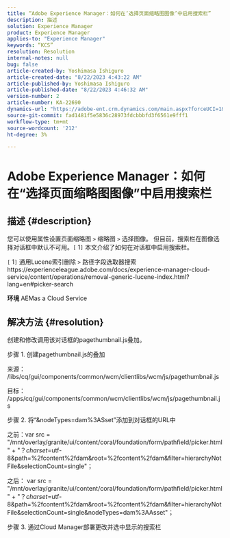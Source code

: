 ```yaml
---
title: “Adobe Experience Manager：如何在‘选择页面缩略图图像’中启用搜索栏”
description: 描述
solution: Experience Manager
product: Experience Manager
applies-to: "Experience Manager"
keywords: “KCS”
resolution: Resolution
internal-notes: null
bug: false
article-created-by: Yoshimasa Ishiguro
article-created-date: "8/22/2023 4:43:22 AM"
article-published-by: Yoshimasa Ishiguro
article-published-date: "8/22/2023 4:46:32 AM"
version-number: 2
article-number: KA-22690
dynamics-url: "https://adobe-ent.crm.dynamics.com/main.aspx?forceUCI=1&pagetype=entityrecord&etn=knowledgearticle&id=3627876b-a640-ee11-bdf3-6045bd006704"
source-git-commit: fad1481f5e5836c28973fdcbbbfd3f6561e9fff1
workflow-type: tm+mt
source-wordcount: '212'
ht-degree: 3%

---
```


# Adobe Experience Manager：如何在“选择页面缩略图图像”中启用搜索栏

## 描述 {#description}


您可以使用属性设置页面缩略图 `>`  缩略图 `>`  选择图像。 但目前，搜索栏在图像选择对话框中默认不可用。`[` 1`]`  本文介绍了如何在对话框中启用搜索栏。

`[` 1`]`  通用Lucene索引删除 `>`  路径字段选取器搜索https://experienceleague.adobe.com/docs/experience-manager-cloud-service/content/operations/removal-generic-lucene-index.html?lang=en#picker-search

<b>环境</b>
AEMas a Cloud Service


## 解决方法 {#resolution}


创建和修改调用该对话框的pagethumbnail.js叠加。

步骤 1. 创建pagethumbnail.js的叠加

来源： /libs/cq/gui/components/common/wcm/clientlibs/wcm/js/pagethumbnail.js

目标： /apps/cq/gui/components/common/wcm/clientlibs/wcm/js/pagethumbnail.js

步骤 2. 将“&amp;nodeTypes=dam%3ASset”添加到对话框的URL中

之前：var src = &quot;/mnt/overlay/granite/ui/content/coral/foundation/form/pathfield/picker.html&quot; + &quot;？_charset_=utf-8&amp;path=%2fcontent%2fdam&amp;root=%2fcontent%2fdam&amp;filter=hierarchyNotFile&amp;selectionCount=single&quot;；

之后： var src = &quot;/mnt/overlay/granite/ui/content/coral/foundation/form/pathfield/picker.html&quot; + &quot;？_charset_=utf-8&amp;path=%2fcontent%2fdam&amp;root=%2fcontent%2fdam&amp;filter=hierarchyNotFile&amp;selectionCount=single&amp;nodeTypes=dam%3AAsset&quot;；

步骤 3. 通过Cloud Manager部署更改并选中显示的搜索栏
